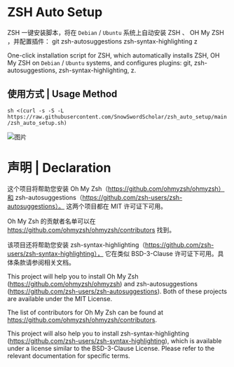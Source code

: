# ZSH Auto Setup
ZSH 一键安装脚本，将在 `Debian` / `Ubuntu` 系统上自动安装 ZSH 、 OH My ZSH ，并配置插件： git zsh-autosuggestions zsh-syntax-highlighting z    
  
One-click installation script for ZSH, which automatically installs ZSH, OH My ZSH on `Debian` / `Ubuntu` systems, and configures plugins: git, zsh-autosuggestions, zsh-syntax-highlighting, z.
## 使用方式 | Usage Method
`sh <(curl -s -S -L https://raw.githubusercontent.com/SnowSwordScholar/zsh_auto_setup/main/zsh_auto_setup.sh)`

![图片](https://github.com/SnowSwordScholar/zsh_auto_setup/assets/73566969/a2f6950f-086e-486e-8bd4-69add871591a)

# 声明 | Declaration
这个项目将帮助您安装 Oh My Zsh（https://github.com/ohmyzsh/ohmyzsh）和 zsh-autosuggestions（https://github.com/zsh-users/zsh-autosuggestions）。
这两个项目都在 MIT 许可证下可用。

Oh My Zsh 的贡献者名单可以在 https://github.com/ohmyzsh/ohmyzsh/contributors 找到。

该项目还将帮助您安装 zsh-syntax-highlighting（https://github.com/zsh-users/zsh-syntax-highlighting），
它在类似 BSD-3-Clause 许可证下可用。具体条款请参阅相关文档。
  
  
    
This project will help you to install Oh My Zsh (https://github.com/ohmyzsh/ohmyzsh)  and zsh-autosuggestions (https://github.com/zsh-users/zsh-autosuggestions). 
Both of these projects are available under the MIT License.

The list of contributors for Oh My Zsh can be found at https://github.com/ohmyzsh/ohmyzsh/contributors. 

This project will also help you to install zsh-syntax-highlighting (https://github.com/zsh-users/zsh-syntax-highlighting), 
which is available under a license similar to the BSD-3-Clause License. Please refer to the relevant documentation for specific terms.
